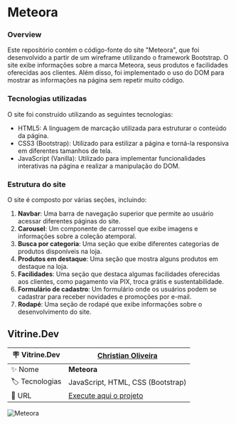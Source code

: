 # Meteora

### Overview

Este repositório contém o código-fonte do site "Meteora", que foi desenvolvido a partir de um wireframe utilizando o framework Bootstrap. O site exibe informações sobre a marca Meteora, seus produtos e facilidades oferecidas aos clientes. Além disso, foi implementado o uso do DOM para mostrar as informações na página sem repetir muito código.

### Tecnologias utilizadas

O site foi construído utilizando as seguintes tecnologias:

- HTML5: A linguagem de marcação utilizada para estruturar o conteúdo da página.
- CSS3 (Bootstrap): Utilizado para estilizar a página e torná-la responsiva em diferentes tamanhos de tela.
- JavaScript (Vanilla): Utilizado para implementar funcionalidades interativas na página e realizar a manipulação do DOM.

### Estrutura do site

O site é composto por várias seções, incluindo:

1. **Navbar**: Uma barra de navegação superior que permite ao usuário acessar diferentes páginas do site.
2. **Carousel**: Um componente de carrossel que exibe imagens e informações sobre a coleção atemporal.
3. **Busca por categoria**: Uma seção que exibe diferentes categorias de produtos disponíveis na loja.
4. **Produtos em destaque**: Uma seção que mostra alguns produtos em destaque na loja.
5. **Facilidades**: Uma seção que destaca algumas facilidades oferecidas aos clientes, como pagamento via PIX, troca grátis e sustentabilidade.
6. **Formulário de cadastro**: Um formulário onde os usuários podem se cadastrar para receber novidades e promoções por e-mail.
7. **Rodapé**: Uma seção de rodapé que exibe informações sobre o desenvolvimento do site.

## Vitrine.Dev

| :placard: Vitrine.Dev |<a href="https://cursos.alura.com.br/vitrinedev/christianoliver">Christian Oliveira</a> |
| -------------  | --- |
| :sparkles: Nome        | **Meteora**
| :label: Tecnologias | JavaScript, HTML, CSS (Bootstrap)
| :rocket: URL         |<a href="https://christianduhp.github.io/meteora/">Execute aqui o projeto</a>

![Meteora](https://github.com/christianduhp/meteora/assets/85292359/83d8a57f-f96c-442e-b23a-32ad80c6bf46#vitrinedev)








